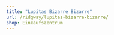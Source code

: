 ```yaml
---
title: "Lupitas Bizarre Bizarre"
url: /ridgway/lupitas-bizarre-bizarre/
shop: Einkaufszentrum
---
```

